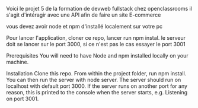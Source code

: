 Voici le projet 5 de la formation de devweb fullstack chez openclassrooms 
il s'agit d'intéragir avec une API afin de faire un site E-commerce 

vous devez avoir node et npm d'installé localement sur votre pc 

Pour lancer l'application, cloner ce repo, lancer run npm instal. le serveur doit se lancer sur le port 3000, si ce n'est pas le cas essayer le port 3001


Prerequisites
You will need to have Node and npm installed locally on your machine.

Installation
Clone this repo. From within the project folder, run npm install. You can then run the server with node server. The server should run on localhost with default port 3000. If the server runs on another port for any reason, this is printed to the console when the server starts, e.g. Listening on port 3001.
